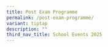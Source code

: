 ```yaml
---
title: Post Exam Programme
permalink: /post-exam-programme/
variant: tiptap
description: ""
third_nav_title: School Events 2025
---
```

